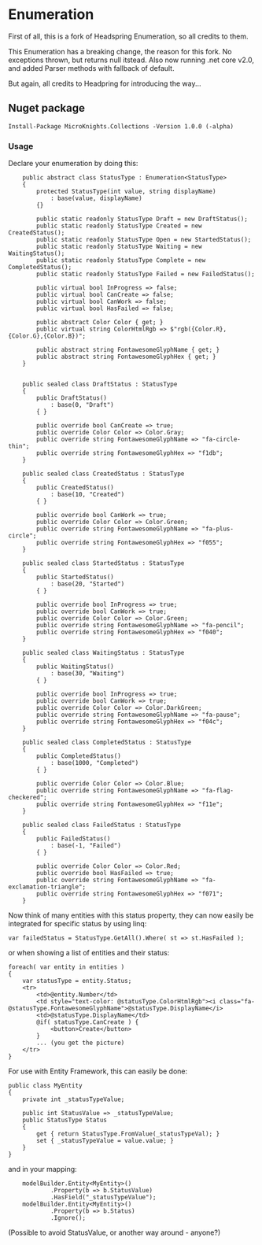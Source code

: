 # Enumeration
First of all, this is a fork of Headspring Enumeration, so all credits to them.

This Enumeration has a breaking change, the reason for this fork. No exceptions thrown, but returns null itstead. Also now running .net core v2.0, and added Parser methods with fallback of default.

But again, all credits to Headpring for introducing the way...

## Nuget package
```
Install-Package MicroKnights.Collections -Version 1.0.0 (-alpha)
```


### Usage

Declare your enumeration by doing this:
```
    public abstract class StatusType : Enumeration<StatusType>
    {
        protected StatusType(int value, string displayName) 
            : base(value, displayName)
        {}

        public static readonly StatusType Draft = new DraftStatus();
        public static readonly StatusType Created = new CreatedStatus();
        public static readonly StatusType Open = new StartedStatus();
        public static readonly StatusType Waiting = new WaitingStatus();
        public static readonly StatusType Complete = new CompletedStatus();
        public static readonly StatusType Failed = new FailedStatus();

        public virtual bool InProgress => false;
        public virtual bool CanCreate => false;
        public virtual bool CanWork => false;
        public virtual bool HasFailed => false;

        public abstract Color Color { get; }
        public virtual string ColorHtmlRgb => $"rgb({Color.R},{Color.G},{Color.B})";

        public abstract string FontawesomeGlyphName { get; }
        public abstract string FontawesomeGlyphHex { get; }
    }


    public sealed class DraftStatus : StatusType
    {
        public DraftStatus()
            : base(0, "Draft")
        { }

        public override bool CanCreate => true;
        public override Color Color => Color.Gray;
        public override string FontawesomeGlyphName => "fa-circle-thin";
        public override string FontawesomeGlyphHex => "f1db";
    }

    public sealed class CreatedStatus : StatusType
    {
        public CreatedStatus()
            : base(10, "Created")
        { }

        public override bool CanWork => true;
        public override Color Color => Color.Green;
        public override string FontawesomeGlyphName => "fa-plus-circle";
        public override string FontawesomeGlyphHex => "f055";
    }

    public sealed class StartedStatus : StatusType
    {
        public StartedStatus()
            : base(20, "Started")
        { }

        public override bool InProgress => true;
        public override bool CanWork => true;
        public override Color Color => Color.Green;
        public override string FontawesomeGlyphName => "fa-pencil";
        public override string FontawesomeGlyphHex => "f040";
    }

    public sealed class WaitingStatus : StatusType
    {
        public WaitingStatus()
            : base(30, "Waiting")
        { }

        public override bool InProgress => true;
        public override bool CanWork => true;
        public override Color Color => Color.DarkGreen;
        public override string FontawesomeGlyphName => "fa-pause";
        public override string FontawesomeGlyphHex => "f04c";
    }

    public sealed class CompletedStatus : StatusType
    {
        public CompletedStatus()
            : base(1000, "Completed")
        { }

        public override Color Color => Color.Blue;
        public override string FontawesomeGlyphName => "fa-flag-checkered";
        public override string FontawesomeGlyphHex => "f11e";
    }

    public sealed class FailedStatus : StatusType
    {
        public FailedStatus()
            : base(-1, "Failed")
        { }

        public override Color Color => Color.Red;
        public override bool HasFailed => true;
        public override string FontawesomeGlyphName => "fa-exclamation-triangle";
        public override string FontawesomeGlyphHex => "f071";
    }
```

Now think of many entities with this status property, they can now easily be integrated for specific status by using linq:

```
var failedStatus = StatusType.GetAll().Where( st => st.HasFailed );
```

or when showing a list of entities and their status:

```
foreach( var entity in entities )
{
    var statusType = entity.Status;
    <tr>
        <td>@entity.Number</td>
        <td style="text-color: @statusType.ColorHtmlRgb"><i class="fa-@statusType.FontawesomeGlyphName">@statusType.DisplayName</i>
        <td>@statusType.DisplayName</td>
        @if( statusType.CanCreate ) {
            <button>Create</button>
        }
        ... (you get the picture)
    </tr>
}
```

For use with Entity Framework, this can easily be done:

```
public class MyEntity
{
    private int _statusTypeValue;
    
    public int StatusValue => _statusTypeValue;
    public StatusType Status
    {
        get { return StatusType.FromValue(_statusTypeVal); }
        set { _statusTypeValue = value.value; }
    }
}
```

and in your mapping:

```
    modelBuilder.Entity<MyEntity>()
            .Property(b => b.StatusValue)
            .HasField("_statusTypeValue");
    modelBuilder.Entity<MyEntity>()
            .Property(b => b.Status)
            .Ignore();
```
(Possible to avoid StatusValue, or another way around - anyone?)
